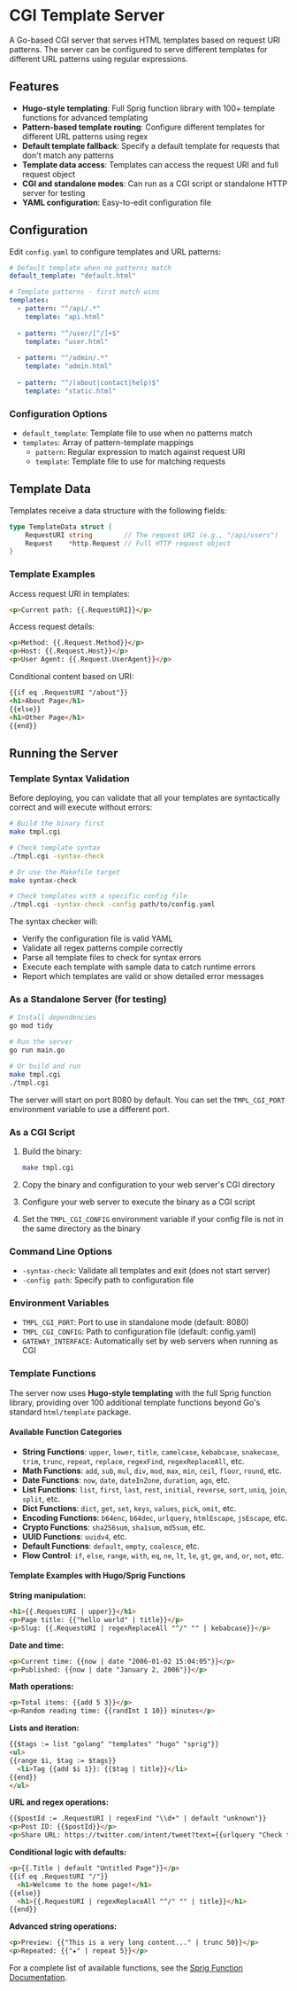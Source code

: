 # CGI Template Server

A Go-based CGI server that serves HTML templates based on request URI patterns. The server can be configured to serve different templates for different URL patterns using regular expressions.

## Features

- **Hugo-style templating**: Full Sprig function library with 100+ template functions for advanced templating
- **Pattern-based template routing**: Configure different templates for different URL patterns using regex
- **Default template fallback**: Specify a default template for requests that don't match any patterns
- **Template data access**: Templates can access the request URI and full request object
- **CGI and standalone modes**: Can run as a CGI script or standalone HTTP server for testing
- **YAML configuration**: Easy-to-edit configuration file

## Configuration

Edit `config.yaml` to configure templates and URL patterns:

```yaml
# Default template when no patterns match
default_template: "default.html"

# Template patterns - first match wins
templates:
  - pattern: "^/api/.*"
    template: "api.html"
  
  - pattern: "^/user/[^/]+$"
    template: "user.html"
  
  - pattern: "^/admin/.*"
    template: "admin.html"
  
  - pattern: "^/(about|contact|help)$"
    template: "static.html"
```

### Configuration Options

- `default_template`: Template file to use when no patterns match
- `templates`: Array of pattern-template mappings
  - `pattern`: Regular expression to match against request URI
  - `template`: Template file to use for matching requests

## Template Data

Templates receive a data structure with the following fields:

```go
type TemplateData struct {
    RequestURI string        // The request URI (e.g., "/api/users")
    Request    *http.Request // Full HTTP request object
}
```

### Template Examples

Access request URI in templates:
```html
<p>Current path: {{.RequestURI}}</p>
```

Access request details:
```html
<p>Method: {{.Request.Method}}</p>
<p>Host: {{.Request.Host}}</p>
<p>User Agent: {{.Request.UserAgent}}</p>
```

Conditional content based on URI:
```html
{{if eq .RequestURI "/about"}}
<h1>About Page</h1>
{{else}}
<h1>Other Page</h1>
{{end}}
```

## Running the Server

### Template Syntax Validation

Before deploying, you can validate that all your templates are syntactically correct and will execute without errors:

```bash
# Build the binary first
make tmpl.cgi

# Check template syntax
./tmpl.cgi -syntax-check

# Or use the Makefile target
make syntax-check

# Check templates with a specific config file
./tmpl.cgi -syntax-check -config path/to/config.yaml
```

The syntax checker will:
- Verify the configuration file is valid YAML
- Validate all regex patterns compile correctly
- Parse all template files to check for syntax errors
- Execute each template with sample data to catch runtime errors
- Report which templates are valid or show detailed error messages

### As a Standalone Server (for testing)

```bash
# Install dependencies
go mod tidy

# Run the server
go run main.go

# Or build and run
make tmpl.cgi
./tmpl.cgi
```

The server will start on port 8080 by default. You can set the `TMPL_CGI_PORT` environment variable to use a different port.

### As a CGI Script

1. Build the binary:
   ```bash
   make tmpl.cgi
   ```

2. Copy the binary and configuration to your web server's CGI directory

3. Configure your web server to execute the binary as a CGI script

4. Set the `TMPL_CGI_CONFIG` environment variable if your config file is not in the same directory as the binary

### Command Line Options

- `-syntax-check`: Validate all templates and exit (does not start server)
- `-config path`: Specify path to configuration file

### Environment Variables

- `TMPL_CGI_PORT`: Port to use in standalone mode (default: 8080)
- `TMPL_CGI_CONFIG`: Path to configuration file (default: config.yaml)
- `GATEWAY_INTERFACE`: Automatically set by web servers when running as CGI

### Template Functions

The server now uses **Hugo-style templating** with the full Sprig function library, providing over 100 additional template functions beyond Go's standard `html/template` package.

#### Available Function Categories

- **String Functions**: `upper`, `lower`, `title`, `camelcase`, `kebabcase`, `snakecase`, `trim`, `trunc`, `repeat`, `replace`, `regexFind`, `regexReplaceAll`, etc.
- **Math Functions**: `add`, `sub`, `mul`, `div`, `mod`, `max`, `min`, `ceil`, `floor`, `round`, etc.
- **Date Functions**: `now`, `date`, `dateInZone`, `duration`, `ago`, etc.
- **List Functions**: `list`, `first`, `last`, `rest`, `initial`, `reverse`, `sort`, `uniq`, `join`, `split`, etc.
- **Dict Functions**: `dict`, `get`, `set`, `keys`, `values`, `pick`, `omit`, etc.
- **Encoding Functions**: `b64enc`, `b64dec`, `urlquery`, `htmlEscape`, `jsEscape`, etc.
- **Crypto Functions**: `sha256sum`, `sha1sum`, `md5sum`, etc.
- **UUID Functions**: `uuidv4`, etc.
- **Default Functions**: `default`, `empty`, `coalesce`, etc.
- **Flow Control**: `if`, `else`, `range`, `with`, `eq`, `ne`, `lt`, `le`, `gt`, `ge`, `and`, `or`, `not`, etc.

#### Template Examples with Hugo/Sprig Functions

**String manipulation:**
```html
<h1>{{.RequestURI | upper}}</h1>
<p>Page title: {{"hello world" | title}}</p>
<p>Slug: {{.RequestURI | regexReplaceAll "^/" "" | kebabcase}}</p>
```

**Date and time:**
```html
<p>Current time: {{now | date "2006-01-02 15:04:05"}}</p>
<p>Published: {{now | date "January 2, 2006"}}</p>
```

**Math operations:**
```html
<p>Total items: {{add 5 3}}</p>
<p>Random reading time: {{randInt 1 10}} minutes</p>
```

**Lists and iteration:**
```html
{{$tags := list "golang" "templates" "hugo" "sprig"}}
<ul>
{{range $i, $tag := $tags}}
  <li>Tag {{add $i 1}}: {{$tag | title}}</li>
{{end}}
</ul>
```

**URL and regex operations:**
```html
{{$postId := .RequestURI | regexFind "\\d+" | default "unknown"}}
<p>Post ID: {{$postId}}</p>
<p>Share URL: https://twitter.com/intent/tweet?text={{urlquery "Check this out!"}}</p>
```

**Conditional logic with defaults:**
```html
<p>{{.Title | default "Untitled Page"}}</p>
{{if eq .RequestURI "/"}}
  <h1>Welcome to the home page!</h1>
{{else}}
  <h1>{{.RequestURI | regexReplaceAll "^/" "" | title}}</h1>
{{end}}
```

**Advanced string operations:**
```html
<p>Preview: {{"This is a very long content..." | trunc 50}}</p>
<p>Repeated: {{"★" | repeat 5}}</p>
```

For a complete list of available functions, see the [Sprig Function Documentation](http://masterminds.github.io/sprig/).

